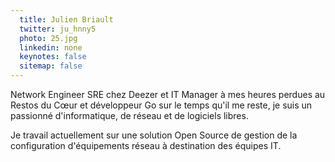 ```yaml
---
  title: Julien Briault
  twitter: ju_hnny5
  photo: 25.jpg
  linkedin: none
  keynotes: false
  sitemap: false
---
```

Network Engineer SRE chez Deezer et IT Manager à mes heures perdues au Restos du Cœur et développeur Go sur le temps qu'il me reste, je suis un passionné d'informatique, de réseau et de logiciels libres. 

Je travail actuellement sur une solution Open Source de gestion de la configuration d'équipements réseau à destination des équipes IT.